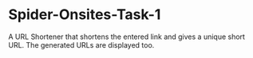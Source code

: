 # Spider-Onsites-Task-1
A URL Shortener that shortens the entered link and gives a unique short URL. The generated URLs are displayed too.
